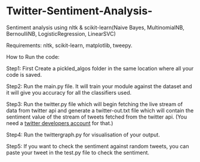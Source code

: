 # Twitter-Sentiment-Analysis-
Sentiment analysis using nltk & scikit-learn(Naive Bayes, MultinomialNB, BernoulliNB, LogisticRegression, LinearSVC)

Requirements:
nltk,
scikit-learn,
matplotlib,
tweepy.


How to Run the code:

Step1:
First Create a pickled_algos folder in the same location where all your code is saved.

Step2:
Run the main.py file. It will train your module against the dataset and it will give you accuracy for all the classifiers used.

Step3:
Run the twitter.py file which will begin fetching the live stream of data from twitter api and generate a twitter-out.txt file which will contain the sentiment value of the stream of tweets fetched from the twitter api. (You need a [twitter developers account](https://developer.twitter.com/en/apps) for that.)

Step4:
Run the twittergraph.py for visualisation of your output.

Step5:
If you want to check the sentiment against random tweets, you can paste your tweet in the test.py file to check the sentiment.

